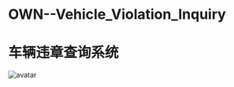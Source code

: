 # OWN--Vehicle_Violation_Inquiry
# 车辆违章查询系统

![avatar](https://github.com/CyclingPeach/OWN--Vehicle_Violation_Inquiry/blob/main/Vehicle_Violation_Inquiry.png)
